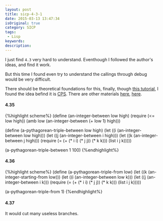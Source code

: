 ```yaml
---
layout: post
title: sicp-4-3-1
date: 2015-03-13 13:47:34
isOriginal: true
category: SICP
tags:
 - Lisp
keywords: 
description: 
---
```


I just find `4.3` very hard to understand.
Eventhough I followed the author's ideas, and find it work.

But this time I found even try to understand the callings through debug would be very difficult.

There should be theoretical foundations for this, finally, though [this tutorial][1], I found
the idea befind it is [CPS][4]. There are other materials [here][2], [here][3].

#### 4.35

{%highlight scheme%}
(define (an-integer-between low high)
  (require (<= low high))
  (amb low (an-integer-between (+ low 1) high)))

(define (a-pythagorean-triple-between low high)
  (let ((i (an-integer-between low high)))
    (let ((j (an-integer-between i high)))
      (let ((k (an-integer-between j high)))
        (require (= (+ (* i i) (* j j)) (* k k)))
        (list i j k)))))

(a-pythagorean-triple-between 1 100)
{%endhighlight%}

#### 4.36

{%highlight scheme%}
(define (a-pythagorean-triple-from low)
  (let ((k (an-integer-starting-from low)))
    (let ((i (an-integer-between low k)))
      (let ((j (an-integer-between i k)))
        (require (= (+ (* i i) (* j j)) (* k k)))
        (list i j k)))))

(a-pythagorean-triple-from 1)
{%endhighlight%}

#### 4.37

It would cut many useless branches.

[1]: https://www.ida.liu.se/~TDDA69/fo/2014/9-non-deterministic.pdf
[2]: https://cgi.soic.indiana.edu/~c311/lib/exe/fetch.php?media=cps-notes.scm
[3]: https://cgi.soic.indiana.edu/~c311/doku.php?id=cps-refresher
[4]: http://en.wikipedia.org/wiki/Continuation-passing_style
